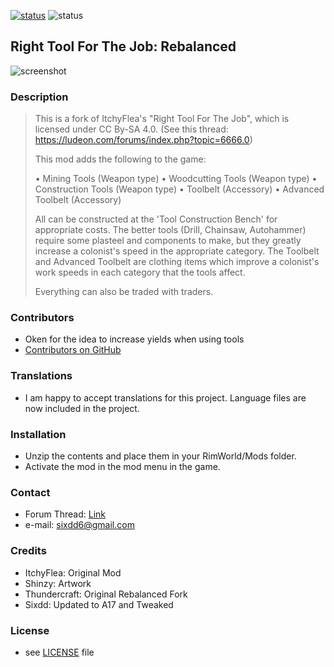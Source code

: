 [![status](https://img.shields.io/badge/A17-working-brightgreen.svg)](https://github.com/Sixdd6/Right-Tool-for-the-Job-Rebalanced/releases/tag/0.17.1.17) ![status](https://img.shields.io/badge/B18-broken-red.svg)
## Right Tool For The Job: Rebalanced

![screenshot](https://image.ibb.co/j1RoHa/preview.png)

### Description
>This is a fork of ItchyFlea's "Right Tool For The Job", which is licensed under CC By-SA 4.0.
>  	(See this thread: https://ludeon.com/forums/index.php?topic=6666.0)
> 
> This mod adds the following to the game:
> 
> • Mining Tools (Weapon type)
> • Woodcutting Tools (Weapon type)
> • Construction Tools (Weapon type)
> • Toolbelt (Accessory)
> • Advanced Toolbelt (Accessory)
>
> All can be constructed at the 'Tool Construction Bench' for appropriate costs. The better tools (Drill, Chainsaw, Autohammer) require some plasteel and components to make, but they greatly increase a colonist's speed in the appropriate category.
> The Toolbelt and Advanced Toolbelt are clothing items which improve a colonist's work speeds in each category that the tools affect.
> 
> Everything can also be traded with traders.
> 

### Contributors 
- Oken for the idea to increase yields when using tools
- [Contributors on GitHub](https://github.com/Sixdd6/Right-Tool-for-the-Job-Rebalanced/graphs/contributors) 

### Translations 
- I am happy to accept translations for this project. Language files are now included in the project. 

### Installation 
- Unzip the contents and place them in your RimWorld/Mods folder. 
- Activate the mod in the mod menu in the game. 
 
### Contact 
- Forum Thread: [Link](https://ludeon.com/forums/index.php?topic=33092.0) 
- e-mail: [sixdd6@gmail.com](sixdd6@gmail.com) 
 
### Credits 
- ItchyFlea: Original Mod 
- Shinzy: Artwork 
- Thundercraft: Original Rebalanced Fork 
- Sixdd: Updated to A17 and Tweaked 
 
### License 
- see [LICENSE](https://github.com/Sixdd6/Right-Tool-for-the-Job-Rebalanced/blob/master/LICENSE.md) file 
